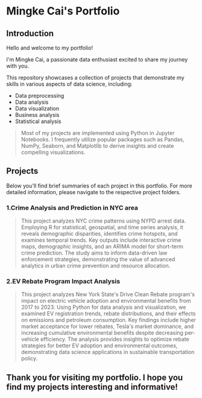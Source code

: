 # Mingke Cai's Portfolio
## Introduction
Hello and welcome to my portfolio!

I'm Mingke Cai, a passionate data enthusiast excited to share my journey with you. 

This repository showcases a collection of projects that demonstrate my skills in various aspects of data science, including:
- Data preprocessing
- Data analysis
- Data visualization
- Business analysis
- Statistical analysis

> Most of my projects are implemented using Python in Jupyter Notebooks. 
> I frequently utilize popular packages such as Pandas, NumPy, Seaborn, and Matplotlib to derive insights and create compelling visualizations.

## Projects
Below you'll find brief summaries of each project in this portfolio. For more detailed information, please navigate to the respective project folders.

### 1.Crime Analysis and Prediction in NYC area
>This project analyzes NYC crime patterns using NYPD arrest data. Employing R for statistical, geospatial, and time series analysis, it reveals demographic disparities, 
>identifies crime hotspots, and examines temporal trends. Key outputs include interactive crime maps, demographic insights, and an ARIMA model for short-term crime 
>prediction. The study aims to inform data-driven law enforcement strategies, demonstrating the value of advanced analytics in urban crime prevention and resource allocation.

### 2.EV Rebate Program Impact Analysis
>This project analyzes New York State's Drive Clean Rebate program's impact on electric vehicle adoption and environmental benefits from 2017 to 2023. Using Python for data 
>analysis and visualization, we examined EV registration trends, rebate distributions, and their effects on emissions and petroleum consumption. Key findings include higher 
>market acceptance for lower rebates, Tesla's market dominance, and increasing cumulative environmental benefits despite decreasing per-vehicle efficiency. The analysis provides 
>insights to optimize rebate strategies for better EV adoption and environmental outcomes, demonstrating data science applications in sustainable transportation policy.

## Thank you for visiting my portfolio. I hope you find my projects interesting and informative!
